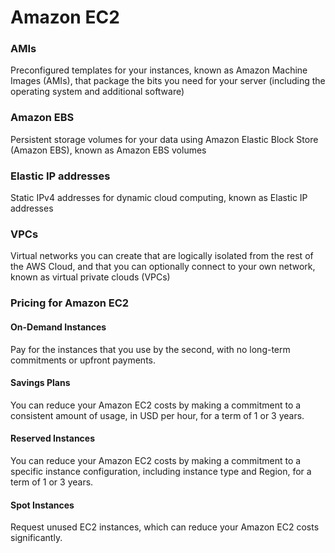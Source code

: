 # Amazon EC2

### AMIs
Preconfigured templates for your instances, known as Amazon Machine Images (AMIs), that package the bits you need for your server (including the operating system and additional software)

### Amazon EBS
Persistent storage volumes for your data using Amazon Elastic Block Store (Amazon EBS), known as Amazon EBS volumes

### Elastic IP addresses
Static IPv4 addresses for dynamic cloud computing, known as Elastic IP addresses

### VPCs
Virtual networks you can create that are logically isolated from the rest of the AWS Cloud, and that you can optionally connect to your own network, known as virtual private clouds (VPCs)

### Pricing for Amazon EC2

#### On-Demand Instances
Pay for the instances that you use by the second, with no long-term commitments or upfront payments.

#### Savings Plans
You can reduce your Amazon EC2 costs by making a commitment to a consistent amount of usage, in USD per hour, for a term of 1 or 3 years.

#### Reserved Instances
You can reduce your Amazon EC2 costs by making a commitment to a specific instance configuration, including instance type and Region, for a term of 1 or 3 years.

#### Spot Instances
Request unused EC2 instances, which can reduce your Amazon EC2 costs significantly.
